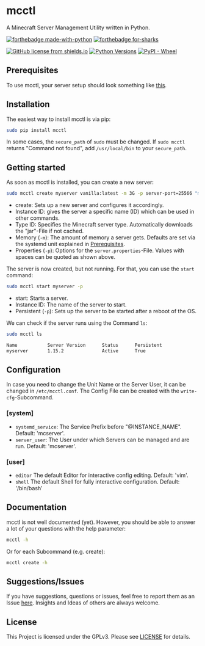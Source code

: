 # mcctl

A Minecraft Server Management Utility written in Python.

[![forthebadge made-with-python](https://ForTheBadge.com/images/badges/made-with-python.svg)](https://www.python.org/) [![forthebadge for-sharks](https://ForTheBadge.com/images/badges/for-sharks.svg)](https://www.reddit.com/r/BLAHAJ/)

[![GitHub license from shields.io](https://img.shields.io/github/license/DaTurret/mcctl.svg?style=for-the-badge)](https://github.com/DaTurret/mcctl/blob/master/LICENSE) [![Python Versions](https://img.shields.io/pypi/pyversions/mcctl?style=for-the-badge)](https://pypi.python.org/pypi/mcctl/) [![PyPI - Wheel](https://img.shields.io/pypi/format/mcctl?style=for-the-badge)](https://pypi.python.org/pypi/mcctl/)

## Prerequisites

To use mcctl, your server setup should look something like [this](https://gist.github.com/DaTurret/edc02105a0d85d603d322bf529057216).

## Installation

The easiest way to install mcctl is via pip:

```sh
sudo pip install mcctl
```

In some cases, the `secure_path` of `sudo` must be changed. If `sudo mcctl` returns "Command not found", add `/usr/local/bin` to your `secure_path`.

## Getting started

As soon as mcctl is installed, you can create a new server:

```sh
sudo mcctl create myserver vanilla:latest -m 3G -p server-port=25566 "motd=My new fancy Minecraft Server!"
```

- create: Sets up a new server and configures it accordingly.
- Instance ID: gives the server a specific name (ID) which can be used in other commands.
- Type ID: Specifies the Minecraft server type. Automatically downloads the "jar"-File if not cached.
- Memory (`-m`): The amount of memory a server gets. Defaults are set via the systemd unit explained in [Prerequisites](#prerequisites).
- Properties (`-p`): Options for the `server.properties`-File. Values with spaces can be quoted as shown above.

The server is now created, but not running. For that, you can use the `start` command:

```sh
sudo mcctl start myserver -p
```

- start: Starts a server.
- Instance ID: The name of the server to start.
- Persistent (`-p`): Sets up the server to be started after a reboot of the OS.

We can check if the server runs using the Command `ls`:

```sh
sudo mcctl ls

Name           Server Version      Status      Persistent  
myserver       1.15.2              Active      True
```

## Configuration

In case you need to change the Unit Name or the Server User, it can be changed in `/etc/mcctl.conf`. The Config File can be created with the `write-cfg`-Subcommand.

### [system]

- `systemd_service`: The Service Prefix before "@INSTANCE_NAME". Default: 'mcserver'.
- `server_user`: The User under which Servers can be managed and are run. Default: 'mcserver'.

### [user]

- `editor` The default Editor for interactive config editing. Default: 'vim'.
- `shell` The default Shell for fully interactive configuration. Default: '/bin/bash'

## Documentation

mcctl is not well documented (yet). However, you should be able to answer a lot of your questions with the help parameter:

```sh
mcctl -h
```

Or for each Subcommand (e.g. create):

```sh
mcctl create -h
```

## Suggestions/Issues

If you have suggestions, questions or issues, feel free to report them as an Issue [here](https://github.com/DaTurret/mcctl/issues). Insights and Ideas of others are always welcome.

## License

This Project is licensed under the GPLv3. Please see [LICENSE](https://github.com/DaTurret/mcctl/blob/master/LICENSE) for details.
